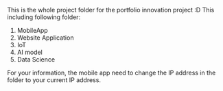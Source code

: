 This is the whole project folder for the portfolio innovation project :D
This including following folder:
1. MobileApp
2. Website Application
3. IoT
4. AI model
5. Data Science

For your information, the mobile app need to change the IP address in the folder to your current IP address.
